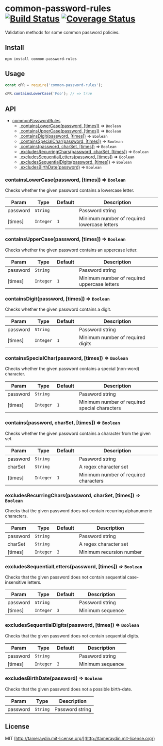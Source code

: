 # common-password-rules [![Build Status](http://img.shields.io/travis/tameraydin/common-password-rules/master.svg?style=flat-square)](https://travis-ci.org/tameraydin/common-password-rules) [![Coverage Status](https://img.shields.io/coveralls/tameraydin/common-password-rules/master.svg?style=flat-square)](https://coveralls.io/r/tameraydin/common-password-rules?branch=master)

Validation methods for some common password policies.

## Install

```
npm install common-password-rules
```

## Usage

```js
const cPR = require('common-password-rules');

cPR.containsLowerCase('Foo'); // => true
```

## API

* [commonPasswordRules](#common-password-rules--)
    * [.containsLowerCase(password, [times])](#module_commonPasswordRules.containsLowerCase) ⇒ <code>Boolean</code>
    * [.containsUpperCase(password, [times])](#module_commonPasswordRules.containsUpperCase) ⇒ <code>Boolean</code>
    * [.containsDigit(password, [times])](#module_commonPasswordRules.containsDigit) ⇒ <code>Boolean</code>
    * [.containsSpecialChar(password, [times])](#module_commonPasswordRules.containsSpecialChar) ⇒ <code>Boolean</code>
    * [.contains(password, charSet, [times])](#module_commonPasswordRules.contains) ⇒ <code>Boolean</code>
    * [.excludesRecurringChars(password, charSet, [times])](#module_commonPasswordRules.excludesRecurringChars) ⇒ <code>Boolean</code>
    * [.excludesSequentialLetters(password, [times])](#module_commonPasswordRules.excludesSequentialLetters) ⇒ <code>Boolean</code>
    * [.excludesSequentialDigits(password, [times])](#module_commonPasswordRules.excludesSequentialDigits) ⇒ <code>Boolean</code>
    * [.excludesBirthDate(password)](#module_commonPasswordRules.excludesBirthDate) ⇒ <code>Boolean</code>

<a name="module_commonPasswordRules.containsLowerCase"></a>
### containsLowerCase(password, [times]) ⇒ <code>Boolean</code>
Checks whether the given password contains a lowercase letter.

| Param | Type | Default | Description |
| --- | --- | --- | --- |
| password | <code>String</code> |  | Password string |
| [times] | <code>Integer</code> | <code>1</code> | Minimum number of required lowercase letters |

<a name="module_commonPasswordRules.containsUpperCase"></a>
### containsUpperCase(password, [times]) ⇒ <code>Boolean</code>
Checks whether the given password contains an uppercase letter.

| Param | Type | Default | Description |
| --- | --- | --- | --- |
| password | <code>String</code> |  | Password string |
| [times] | <code>Integer</code> | <code>1</code> | Minimum number of required uppercase letters |

<a name="module_commonPasswordRules.containsDigit"></a>
### containsDigit(password, [times]) ⇒ <code>Boolean</code>
Checks whether the given password contains a digit.

| Param | Type | Default | Description |
| --- | --- | --- | --- |
| password | <code>String</code> |  | Password string |
| [times] | <code>Integer</code> | <code>1</code> | Minimum number of required digits |

<a name="module_commonPasswordRules.containsSpecialChar"></a>
### containsSpecialChar(password, [times]) ⇒ <code>Boolean</code>
Checks whether the given password contains a special (non-word) character.

| Param | Type | Default | Description |
| --- | --- | --- | --- |
| password | <code>String</code> |  | Password string |
| [times] | <code>Integer</code> | <code>1</code> | Minimum number of required special characters |

<a name="module_commonPasswordRules.contains"></a>
### contains(password, charSet, [times]) ⇒ <code>Boolean</code>
Checks whether the given password contains a character from the given set.

| Param | Type | Default | Description |
| --- | --- | --- | --- |
| password | <code>String</code> |  | Password string |
| charSet | <code>String</code> |  | A regex character set |
| [times] | <code>Integer</code> | <code>1</code> | Minimum number of required characters |

<a name="module_commonPasswordRules.excludesRecurringChars"></a>
### excludesRecurringChars(password, charSet, [times]) ⇒ <code>Boolean</code>
Checks that the given password does not contain recurring alphanumeric
characters.

| Param | Type | Default | Description |
| --- | --- | --- | --- |
| password | <code>String</code> |  | Password string |
| charSet | <code>String</code> |  | A regex character set |
| [times] | <code>Integer</code> | <code>3</code> | Minimum recursion number |

<a name="module_commonPasswordRules.excludesSequentialLetters"></a>
### excludesSequentialLetters(password, [times]) ⇒ <code>Boolean</code>
Checks that the given password does not contain sequential
case-insensitive letters.

| Param | Type | Default | Description |
| --- | --- | --- | --- |
| password | <code>String</code> |  | Password string |
| [times] | <code>Integer</code> | <code>3</code> | Minimum sequence |

<a name="module_commonPasswordRules.excludesSequentialDigits"></a>
### excludesSequentialDigits(password, [times]) ⇒ <code>Boolean</code>
Checks that the given password does not contain sequential digits.

| Param | Type | Default | Description |
| --- | --- | --- | --- |
| password | <code>String</code> |  | Password string |
| [times] | <code>Integer</code> | <code>3</code> | Minimum sequence |

<a name="module_commonPasswordRules.excludesBirthDate"></a>
### excludesBirthDate(password) ⇒ <code>Boolean</code>
Checks that the given password does not a possible birth-date.

| Param | Type | Description |
| --- | --- | --- |
| password | <code>String</code> | Password string |

## License

MIT [http://tameraydin.mit-license.org/](http://tameraydin.mit-license.org/)